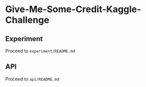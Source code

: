 # Give-Me-Some-Credit-Kaggle-Challenge

## Experiment

Proceed to `experiment/README.md`

## API

Proceed to `api/README.md`